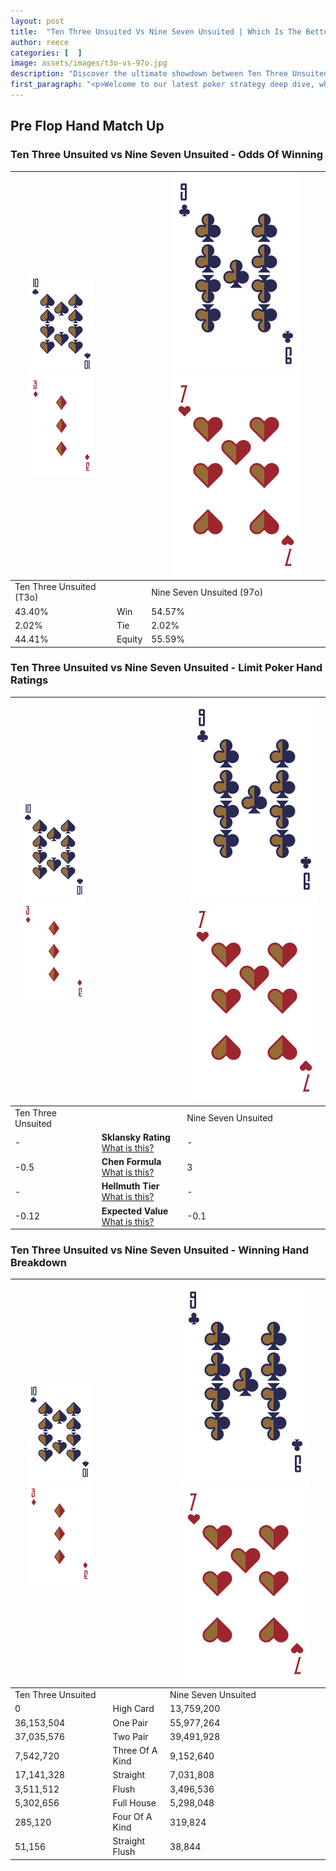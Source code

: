 ```yaml
---
layout: post
title:  "Ten Three Unsuited Vs Nine Seven Unsuited | Which Is The Better Hand In Poker? A Complete Guide"
author: reece
categories: [  ]
image: assets/images/t3o-vs-97o.jpg
description: "Discover the ultimate showdown between Ten Three Unsuited and Nine Seven Unsuited in poker! Uncover the odds, strategies, and scenarios where one hand triumphs over the other. Get ready to up your poker game with this thrilling analysis."
first_paragraph: "<p>Welcome to our latest poker strategy deep dive, where we're pitting two distinct hands against each other in a high-stakes showdown: Ten Three Unsuited vs Nine Seven Unsuited.</p><p>In the dynamic world of poker, every decision counts, and knowing which hand holds the upper hand is key to your success at the table.</p><p>In this article, we'll dissect these two hands, explore the scenarios where one dominates the other, and equip you with the knowledge to make strategic choices that can tip the odds in your favor.</p><p>Get ready to unravel the intriguing dynamics of these poker hands and elevate your game to new heights.</p>"
---
```




[comment]: # (sp0)

## Pre Flop Hand Match Up

<div class="table hand-ratings" markdown="1"> 



### Ten Three Unsuited vs Nine Seven Unsuited - Odds Of Winning


    
| ![image info](assets/images/hand1/T.png) ![image info](assets/images/hand1/3o.png) |  | ![image info](assets/images/hand2/9.png) ![image info](assets/images/hand2/7o.png) |
| -------- | -------- | -------- |
| Ten Three Unsuited (T3o) |  | Nine Seven Unsuited (97o) |
| 43.40% | Win | 54.57% |
| 2.02% | Tie | 2.02% |
| 44.41% | Equity | 55.59% |




[comment]: # (sp1)



### Ten Three Unsuited vs Nine Seven Unsuited - Limit Poker Hand Ratings


    
| ![image info](assets/images/hand1/T.png) ![image info](assets/images/hand1/3o.png) |  | ![image info](assets/images/hand2/9.png) ![image info](assets/images/hand2/7o.png) |
| -------- | -------- | -------- |
| Ten Three Unsuited |  | Nine Seven Unsuited |
| - | **Sklansky Rating** [What is this?](/sklansky-rating-explained) | - |
| -0.5 | **Chen Formula** [What is this?](/chen-formula-explained) | 3 |
| - | **Hellmuth Tier** [What is this?](/Hellmuth-tier-explained) | - |
| -0.12 | **Expected Value** [What is this?](/expected-value-explained) | -0.1 |




[comment]: # (sp2)



### Ten Three Unsuited vs Nine Seven Unsuited - Winning Hand Breakdown


    
| ![image info](assets/images/hand1/T.png) ![image info](assets/images/hand1/3o.png) |  | ![image info](assets/images/hand2/9.png) ![image info](assets/images/hand2/7o.png) |
| -------- | -------- | -------- |
| Ten Three Unsuited |  | Nine Seven Unsuited |
| 0 | High Card | 13,759,200 |
| 36,153,504 | One Pair | 55,977,264 |
| 37,035,576 | Two Pair | 39,491,928 |
| 7,542,720 | Three Of A Kind | 9,152,640 |
| 17,141,328 | Straight | 7,031,808 |
| 3,511,512 | Flush | 3,496,536 |
| 5,302,656 | Full House | 5,298,048 |
| 285,120 | Four Of A Kind | 319,824 |
| 51,156 | Straight Flush | 38,844 |




[comment]: # (sp3)



</div>

[comment]: # (sp4)



[comment]: # (sp5)

